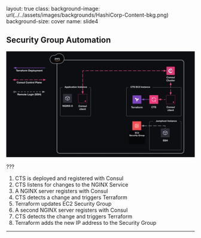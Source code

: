 layout: true
class: 
background-image: url(../../assets/images/backgrounds/HashiCorp-Content-bkg.png)
background-size: cover
name: slide4

## Security Group Automation

![:scale 90%](assets/images/workflow.gif)

???

1. CTS is deployed and registered with Consul
2. CTS listens for changes to the NGINX Service
3. A NGINX server registers with Consul
4. CTS detects a change and triggers Terraform
5. Terraform updates EC2 Security Group
6. A second NGINX server registers with Consul
7. CTS detects the change and triggers Terraform
8. Terraform adds the new IP address to the Security Group

---
